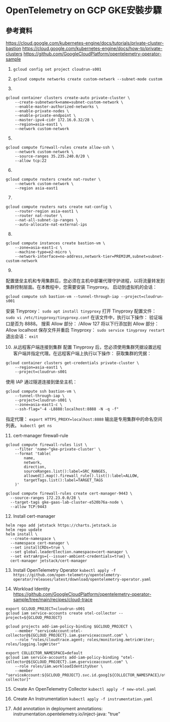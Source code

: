 # OpenTelemetry on GCP GKE安裝步驟

## 參考資料

https://cloud.google.com/kubernetes-engine/docs/tutorials/private-cluster-bastion
https://cloud.google.com/kubernetes-engine/docs/how-to/private-clusters
https://github.com/GoogleCloudPlatform/opentelemetry-operator-sample

1. `gcloud config set project cloudrun-s001`

2. `gcloud compute networks create custom-network --subnet-mode custom`

3. 
```
gcloud container clusters create-auto private-cluster \
    --create-subnetwork=name=subnet-custom-network \
    --enable-master-authorized-networks \
    --enable-private-nodes \
    --enable-private-endpoint \
    --master-ipv4-cidr 172.16.0.32/28 \
    --region=asia-east1 \
    --network custom-network
```

5.
```
gcloud compute firewall-rules create allow-ssh \
    --network custom-network \
    --source-ranges 35.235.240.0/20 \
    --allow tcp:22
```

6.
```
gcloud compute routers create nat-router \
    --network custom-network \
    --region asia-east1
```

7.
```
gcloud compute routers nats create nat-config \
    --router-region asia-east1 \
    --router nat-router \
    --nat-all-subnet-ip-ranges \
    --auto-allocate-nat-external-ips
```

8.
```
gcloud compute instances create bastion-vm \
    --zone=asia-east1-c \
    --machine-type=e2-micro \
    --network-interface=no-address,network-tier=PREMIUM,subnet=subnet-custom-network
```

9.
配置堡垒主机和专用集群后，您必须在主机中部署代理守护进程，以将流量转发到集群控制层面。在本教程中，您需要安装 Tinyproxy。
启动到虚拟机的会话：
```
gcloud compute ssh bastion-vm --tunnel-through-iap --project=cloudrun-s001
```
安装 Tinyproxy：
`sudo apt install tinyproxy`
打开 Tinyproxy 配置文件：
`sudo vi /etc/tinyproxy/tinyproxy.conf`
在该文件中，执行以下操作：
验证端口是否为 8888。
搜索 Allow 部分：
  /Allow 127
将以下行添加到 Allow 部分：
  Allow localhost
保存文件并重启 Tinyproxy：
`sudo service tinyproxy restart`
退出会话：
`exit`

10. 从远程客户端连接到集群
配置 Tinyproxy 后，您必须使用集群凭据设置远程客户端并指定代理。在远程客户端上执行以下操作：
获取集群的凭据：
```
gcloud container clusters get-credentials private-cluster \
    --region=asia-east1 \
    --project=cloudrun-s001
```
使用 IAP 通过隧道连接到堡垒主机：
```
gcloud compute ssh bastion-vm \
    --tunnel-through-iap \
    --project=cloudrun-s001 \
    --zone=asia-east1-c \
    --ssh-flag="-4 -L8888:localhost:8888 -N -q -f"
```
指定代理：
`export HTTPS_PROXY=localhost:8888`
输出是专用集群中的命名空间列表。
`kubectl get ns`

11. cert-manager firewall-rule
```
gcloud compute firewall-rules list \
    --filter 'name~^gke-private-cluster' \
    --format 'table(
        name,
        network,
        direction,
        sourceRanges.list():label=SRC_RANGES,
        allowed[].map().firewall_rule().list():label=ALLOW,
        targetTags.list():label=TARGET_TAGS
    )'
```

```
gcloud compute firewall-rules create cert-manager-9443 \
  --source-ranges 172.23.0.0/28 \
  --target-tags gke-gaas-lab-cluster-e520b76a-node \
  --allow TCP:9443
```

12. Install cert-manager

```
helm repo add jetstack https://charts.jetstack.io
helm repo update
helm install \
  --create-namespace \
  --namespace cert-manager \
  --set installCRDs=true \
  --set global.leaderElection.namespace=cert-manager \
  --set extraArgs={--issuer-ambient-credentials=true} \
  cert-manager jetstack/cert-manager
```

13. Install OpenTelemetry Operator
`kubectl apply -f https://github.com/open-telemetry/opentelemetry-operator/releases/latest/download/opentelemetry-operator.yaml`

14. Workload Identity
https://github.com/GoogleCloudPlatform/opentelemetry-operator-sample/tree/main/recipes/cloud-trace

```
export GCLOUD_PROJECT=cloudrun-s001
gcloud iam service-accounts create otel-collector --project=${GCLOUD_PROJECT}
```

```
gcloud projects add-iam-policy-binding $GCLOUD_PROJECT \
    --member "serviceAccount:otel-collector@${GCLOUD_PROJECT}.iam.gserviceaccount.com" \
    --role "roles/cloudtrace.agent; roles/monitoring.metricWriter; roles/logging.logWriter"
```

```
export COLLECTOR_NAMESPACE=default
gcloud iam service-accounts add-iam-policy-binding "otel-collector@${GCLOUD_PROJECT}.iam.gserviceaccount.com" \
    --role roles/iam.workloadIdentityUser \
    --member "serviceAccount:${GCLOUD_PROJECT}.svc.id.goog[${COLLECTOR_NAMESPACE}/otel-collector]"
```

15. Create An OpenTelemetry Collector
`kubectl apply -f new-otel.yaml`

16. Create An Instrumentation
`kubectl apply -f instrumentation.yaml`


17. Add annotation in deployment
  annotations:
    instrumentation.opentelemetry.io/inject-java: "true"